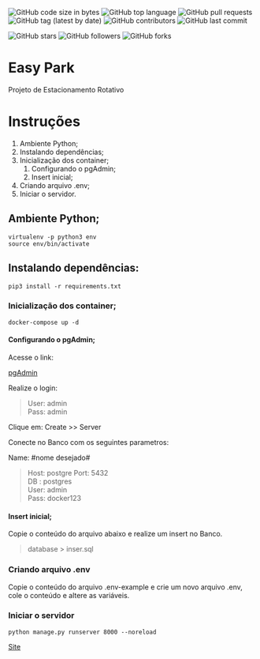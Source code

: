 ![GitHub code size in bytes](https://img.shields.io/github/languages/code-size/rauanisanfelice/easy-park.svg)
![GitHub top language](https://img.shields.io/github/languages/top/rauanisanfelice/easy-park.svg)
![GitHub pull requests](https://img.shields.io/github/issues-pr/rauanisanfelice/easy-park.svg)
![GitHub tag (latest by date)](https://img.shields.io/github/v/tag/rauanisanfelice/easy-park)
![GitHub contributors](https://img.shields.io/github/contributors/rauanisanfelice/easy-park.svg)
![GitHub last commit](https://img.shields.io/github/last-commit/rauanisanfelice/easy-park.svg)

![GitHub stars](https://img.shields.io/github/stars/rauanisanfelice/easy-park.svg?style=social)
![GitHub followers](https://img.shields.io/github/followers/rauanisanfelice.svg?style=social)
![GitHub forks](https://img.shields.io/github/forks/rauanisanfelice/easy-park.svg?style=social)

# Easy Park

Projeto de Estacionamento Rotativo

# Instruções

1. Ambiente Python;
2. Instalando dependências;
3. Inicialização dos container;
    1. Configurando o pgAdmin;
    2. Insert inicial;
4. Criando arquivo .env;   
5. Iniciar o servidor.

## Ambiente Python;

```
virtualenv -p python3 env
source env/bin/activate
```

## Instalando dependências:

```
pip3 install -r requirements.txt
```

### Inicialização dos container;

```
docker-compose up -d
```

#### Configurando o pgAdmin;

Acesse o link:

[pgAdmin](http://localhost:80)

Realize o login:
>User: admin  
>Pass: admin

Clique em: Create >> Server

Conecte no Banco com os seguintes parametros:  

Name: #nome desejado#  
>Host: postgre
>Port: 5432  
>DB  : postgres  
>User: admin  
>Pass: docker123

#### Insert inicial;

Copie o conteúdo do arquivo abaixo e realize um insert no Banco.
> database > inser.sql


### Criando arquivo .env

Copie o conteúdo do arquivo .env-example e crie um novo arquivo .env, cole o conteúdo e altere as variáveis.

### Iniciar o servidor

```
python manage.py runserver 8000 --noreload
```

[Site](http://localhost:8000)
